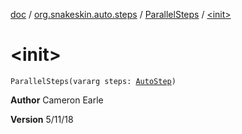 [doc](../../index.md) / [org.snakeskin.auto.steps](../index.md) / [ParallelSteps](index.md) / [&lt;init&gt;](./-init-.md)

# &lt;init&gt;

`ParallelSteps(vararg steps: `[`AutoStep`](../-auto-step/index.md)`)`

**Author**
Cameron Earle

**Version**
5/11/18

